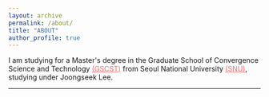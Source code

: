 ```yaml
---
layout: archive
permalink: /about/
title: "ABOUT"
author_profile: true
---
```


I am studying for a Master's degree in the Graduate School of Convergence Science and Technology [(GSCST)](http://convergence.snu.ac.kr/main/) from Seoul National University [(SNU)](http://snu.ac.kr/index.html), studying under Joongseek Lee.

---
<html>
<head>
<meta name="viewport" content="width=device-width, initial-scale=1">
	<style>

	body {
	  color: #768390;
	  background: #FFF;
	  font-family: "Effra", Helvetica, sans-serif;
	  padding: 0;
	  -webkit-font-smoothing: antialiased; }

	h1, h2, h3, h4, h5, h6 {
	  color: #3D4351;
	  margin-top: 0; }

	a {
	  color: #FF6B6B; }
	  a:hover {
	    color: #ff9a9a;
	    text-decoration: none; }

	.example-header {
	  background: #3D4351;
	  color: #FFF;
	  font-weight: 300;
	  padding: 3em 1em;
	  text-align: center; }
	  .example-header h1 {
	    color: #FFF;
	    font-weight: 300;
	    margin-bottom: 20px; }
	  .example-header p {
	    font-size: 12px;
	    text-transform: uppercase;
	    letter-spacing: 3px;
	    font-weight: 700; }

	.container-fluid .row {
	  padding: 0 0 4em 0; }
	  .container-fluid .row:nth-child(even) {
	    background: #F1F4F5; }

	.example-title {
	  text-align: center;
	  margin-bottom: 60px;
	  padding: 3em 0;
	  border-bottom: 1px solid #E4EAEC; }
	  .example-title p {
	    margin: 0 auto;
	    font-size: 16px;
	    max-width: 400px; }

	/*==================================
	    TIMELINE
	==================================*/
	/*-- GENERAL STYLES
	    ------------------------------*/
	.timeline {
	  line-height: 1.5em;
	  list-style: none;
	  margin: 0;
	  padding: 0;
	  width: 100%; }
	  .timeline h1, .timeline h2, .timeline h3, .timeline h4, .timeline h5, .timeline h6 {
	    line-height: inherit; }

	/*----- TIMELINE ITEM -----*/
	.timeline-item {
	  padding-left: 30px;
	  position: relative; }
	  .timeline-item:last-child {
	    padding-bottom: 0; }

	/*----- TIMELINE INFO -----*/
	.timeline-info {
	  font-size: 12px;
	  font-weight: 700;
	  letter-spacing: 3px;
	  margin: 0 0 .5em 0;
	  text-transform: uppercase;
	  white-space: nowrap; }

	/*----- TIMELINE MARKER -----*/
	.timeline-marker {
	  position: absolute;
	  top: 0;
	  bottom: 0;
	  left: 0;
	  width: 15px; }
	  .timeline-marker:before {
	    background: #FF6B6B;
	    border: 3px solid transparent;
	    border-radius: 100%;
	    content: "";
	    display: block;
	    height: 10px;
	    position: absolute;
	    top: 4px;
	    left: 0;
	    width: 10px;
	    transition: background 0.3s ease-in-out, border 0.3s ease-in-out; }
	  .timeline-marker:after {
	    content: "";
	    width: 3px;
	    background: #CCD5DB;
	    display: block;
	    position: absolute;
	    top: 24px;
	    bottom: 0;
	    left: 6px; }
	  .timeline-item:last-child .timeline-marker:after {
	    content: none; }

	.timeline-item:not(.period):hover .timeline-marker:before {
	  background: transparent;
	  border: 3px solid #FF6B6B; }

	/*----- TIMELINE CONTENT -----*/
	.timeline-content {
	  padding-bottom: 40px; }
	  .timeline-content p:last-child {
	    margin-bottom: 0; }

	/*----- TIMELINE PERIOD -----*/
	.period {
	  padding: 0; }
	  .period .timeline-info {
	    display: none; }
	  .period .timeline-marker:before {
	    background: transparent;
	    content: "";
	    width: 15px;
	    height: auto;
	    border: none;
	    border-radius: 0;
	    top: 0;
	    bottom: 30px;
	    position: absolute;
	    border-top: 3px solid #CCD5DB;
	    border-bottom: 3px solid #CCD5DB; }
	  .period .timeline-marker:after {
	    content: "";
	    height: 32px;
	    top: auto; }
	  .period .timeline-content {
	    padding: 40px 0 70px; }
	  .period .timeline-title {
	    margin: 0; }

	/*----------------------------------------------
	        MOD: TIMELINE SPLIT
	    ----------------------------------------------*/
	@media (min-width: 768px) {
	  .timeline-split .timeline, .timeline-centered .timeline {
	    display: table; }
	  .timeline-split .timeline-item, .timeline-centered .timeline-item {
	    display: table-row;
	    padding: 0; }
	  .timeline-split .timeline-info, .timeline-centered .timeline-info,
	  .timeline-split .timeline-marker,
	  .timeline-centered .timeline-marker,
	  .timeline-split .timeline-content,
	  .timeline-centered .timeline-content,
	  .timeline-split .period .timeline-info,
	  .timeline-centered .period .timeline-info {
	    display: table-cell;
	    vertical-align: top; }
	  
	  .timeline-split .timeline-marker,
	  .timeline-centered .timeline-marker {
	    position: relative; }
	  
	  .timeline-split .timeline-content,
	  .timeline-centered .timeline-content {
	    padding-left: 30px; }
	  .timeline-split .timeline-info, .timeline-centered .timeline-info {
	    padding-right: 30px; }
	  .timeline-split .period .timeline-title, .timeline-centered .period .timeline-title {
	    position: relative;
	    left: -45px; } }

	/*----------------------------------------------
	        MOD: TIMELINE CENTERED
	    ----------------------------------------------*/
	@media (min-width: 992px) {
	  .timeline-centered,
	  .timeline-centered .timeline-item,
	  .timeline-centered .timeline-info,
	  .timeline-centered .timeline-marker,
	  .timeline-centered .timeline-content {
	    display: block;
	    margin: 0;
	    padding: 0; }
	  .timeline-centered .timeline-item {
	    padding-bottom: 40px;
	    overflow: hidden; }
	  .timeline-centered .timeline-marker {
	    position: absolute;
	    left: 50%;
	    margin-left: -7.5px; }
	  .timeline-centered .timeline-info,
	  .timeline-centered .timeline-content {
	    width: 50%; }
	  .timeline-centered > .timeline-item:nth-child(odd) .timeline-info {
	    float: left;
	    text-align: right;
	    padding-right: 30px; }
	  .timeline-centered > .timeline-item:nth-child(odd) .timeline-content {
	    float: right;
	    text-align: left;
	    padding-left: 30px; }
	  .timeline-centered > .timeline-item:nth-child(even) .timeline-info {
	    float: right;
	    text-align: left;
	    padding-left: 30px; }
	  .timeline-centered > .timeline-item:nth-child(even) .timeline-content {
	    float: left;
	    text-align: right;
	    padding-right: 30px; }
	  .timeline-centered > .timeline-item.period .timeline-content {
	    float: none;
	    padding: 0;
	    width: 100%;
	    text-align: center; }
	  .timeline-centered .timeline-item.period {
	    padding: 50px 0 90px; }
	  .timeline-centered .period .timeline-marker:after {
	    height: 30px;
	    bottom: 0;
	    top: auto; }
	  .timeline-centered .period .timeline-title {
	    left: auto; } }

	/*----------------------------------------------
	        MOD: MARKER OUTLINE
	    ----------------------------------------------*/
	.marker-outline .timeline-marker:before {
	  background: transparent;
	  border-color: #FF6B6B; }

	.marker-outline .timeline-item:hover .timeline-marker:before {
	  background: #FF6B6B; }


	</style>
</head>
<body>
<script src="https://use.typekit.net/bkt6ydm.js"></script>
<script>try{Typekit.load({ async: true });}catch(e){}</script>
<!-- <header class="example-header">
    <h1 class="text-center">About Me</h1>
    <p>I am studying for a Master's degree in the Graduate School of Convergence Science and Technology <a href="http://convergence.snu.ac.kr/main/" target="_blank">(GSCST)</a> from Seoul National University <a href="http://snu.ac.kr/index.html" target="_blank">(SNU)</a>, studying under Joongseek Lee. </p>
</header> -->
<div class="container-fluid">
    <div class="row example-basic">
    	<h1> EDUCATION </h1>
        <div class="col-xs-10 col-xs-offset-1 col-sm-8 col-sm-offset-2">
            <ul class="timeline">
                <li class="timeline-item">
                    <div class="timeline-info">
                        <span>March, 2018 ~</span>
                    </div>
                    <div class="timeline-marker"></div>
                    <div class="timeline-content">
                        <h3 class="timeline-title">Seoul National University</h3>
                        <p>서울대학교 융합과학기술대학원 디지털정보융합전공 사용자경험연구실</p>
                    </div>
                </li>
                <li class="timeline-item">
                    <div class="timeline-info">
                        <span>August, 2016 ~ Februrary, 2017</span>
                    </div>
                    <div class="timeline-marker"></div>
                    <div class="timeline-content">
                        <h3 class="timeline-title">University of Applied Sciences Darmstadt</h3>
                        <p>한-EU ICI 교환학생 장학 프로그램</p>
                    </div>
                </li>
                <li class="timeline-item">
                    <div class="timeline-info">
                        <span>March, 2012 ~ Februrary, 2018</span>
                    </div>
                    <div class="timeline-marker"></div>
                    <div class="timeline-content">
                        <h3 class="timeline-title">Hanyang University</h3>
                        <p>한양대학교 공과대학 정보시스템학과</p>
                    </div>
                </li>
                <li class="timeline-item">
                    <div class="timeline-info">
                        <span>March, 2007 ~ Februrary, 2010</span>
                    </div>
                    <div class="timeline-marker"></div>
                    <div class="timeline-content">
                        <h3 class="timeline-title">Daejeon Foreign Language High School</h3>
                        <p>대전외국어고등학교 영어과</p>
                    </div>
                </li>
            </ul>
        </div>
    </div>
    <div class="row example-split">
        <div class="col-md-12 example-title">
            <h2>Split Timeline</h2>
            <p>Small devices (tablets, 768px and up)</p>
        </div>
        <div class="col-xs-10 col-xs-offset-1 col-sm-8 col-sm-offset-2">
            <ul class="timeline timeline-split">
                <li class="timeline-item">
                    <div class="timeline-info">
                        <span>March 12, 2016</span>
                    </div>
                    <div class="timeline-marker"></div>
                    <div class="timeline-content">
                        <h3 class="timeline-title">Event Title</h3>
                        <p>Nullam vel sem. Nullam vel sem. Integer ante arcu, accumsan a, consectetuer eget, posuere ut, mauris. Donec orci lectus, aliquam ut, faucibus non, euismod id, nulla. Donec vitae sapien ut libero venenatis faucibus. ullam dictum felis
                            eu pede mollis pretium. Pellentesque ut neque.</p>
                    </div>
                </li>
                <li class="timeline-item">
                    <div class="timeline-info">
                        <span>March 23, 2016</span>
                    </div>
                    <div class="timeline-marker"></div>
                    <div class="timeline-content">
                        <h3 class="timeline-title">Event Title</h3>
                        <p>Nullam vel sem. Nullam vel sem. Integer ante arcu, accumsan a, consectetuer eget, posuere ut, mauris. Donec orci lectus, aliquam ut, faucibus non, euismod id, nulla. Donec vitae sapien ut libero venenatis faucibus. ullam dictum felis
                            eu pede mollis pretium. Pellentesque ut neque. </p>
                    </div>
                </li>
                <li class="timeline-item period">
                    <div class="timeline-info"></div>
                    <div class="timeline-marker"></div>
                    <div class="timeline-content">
                        <h2 class="timeline-title">April 2016</h2>
                    </div>
                </li>
                <li class="timeline-item">
                    <div class="timeline-info">
                        <span>April 02, 2016</span>
                    </div>
                    <div class="timeline-marker"></div>
                    <div class="timeline-content">
                        <h3 class="timeline-title">Event Title</h3>
                        <p>Nullam vel sem. Nullam vel sem. Integer ante arcu, accumsan a, consectetuer eget, posuere ut, mauris. Donec orci lectus, aliquam ut, faucibus non, euismod id, nulla. Donec vitae sapien ut libero venenatis faucibus. ullam dictum felis
                            eu pede mollis pretium. Pellentesque ut neque. </p>
                    </div>
                </li>
                <li class="timeline-item">
                    <div class="timeline-info">
                        <span>April 28, 2016</span>
                    </div>
                    <div class="timeline-marker"></div>
                    <div class="timeline-content">
                        <h3 class="timeline-title">Event Title</h3>
                        <p>Nullam vel sem. Nullam vel sem. Integer ante arcu, accumsan a, consectetuer eget, posuere ut, mauris. Donec orci lectus, aliquam ut, faucibus non, euismod id, nulla. Donec vitae sapien ut libero venenatis faucibus. ullam dictum felis
                            eu pede mollis pretium. Pellentesque ut neque. </p>
                    </div>
                </li>
            </ul>
        </div>
    </div>
    <div class="row example-centered">
        <div class="col-md-12 example-title">
            <h2>Centered Timeline</h2>
            <p>Medium devices (desktops, 992px and up).</p>
        </div>
        <div class="col-xs-10 col-xs-offset-1 col-sm-8 col-sm-offset-2">
            <ul class="timeline timeline-centered">
                <li class="timeline-item">
                    <div class="timeline-info">
                        <span>March 12, 2016</span>
                    </div>
                    <div class="timeline-marker"></div>
                    <div class="timeline-content">
                        <h3 class="timeline-title">Event Title</h3>
                        <p>Nullam vel sem. Nullam vel sem. Integer ante arcu, accumsan a, consectetuer eget, posuere ut, mauris. Donec orci lectus, aliquam ut, faucibus non, euismod id, nulla. Donec vitae sapien ut libero venenatis faucibus. ullam dictum felis
                            eu pede mollis pretium. Pellentesque ut neque.</p>
                    </div>
                </li>
                <li class="timeline-item">
                    <div class="timeline-info">
                        <span>March 23, 2016</span>
                    </div>
                    <div class="timeline-marker"></div>
                    <div class="timeline-content">
                        <h3 class="timeline-title">Event Title</h3>
                        <p>Nullam vel sem. Nullam vel sem. Integer ante arcu, accumsan a, consectetuer eget, posuere ut, mauris. Donec orci lectus, aliquam ut, faucibus non, euismod id, nulla. Donec vitae sapien ut libero venenatis faucibus. ullam dictum felis
                            eu pede mollis pretium. Pellentesque ut neque. </p>
                    </div>
                </li>
                <li class="timeline-item period">
                    <div class="timeline-info"></div>
                    <div class="timeline-marker"></div>
                    <div class="timeline-content">
                        <h2 class="timeline-title">April 2016</h2>
                    </div>
                </li>
                <li class="timeline-item">
                    <div class="timeline-info">
                        <span>April 02, 2016</span>
                    </div>
                    <div class="timeline-marker"></div>
                    <div class="timeline-content">
                        <h3 class="timeline-title">Event Title</h3>
                        <p>Nullam vel sem. Nullam vel sem. Integer ante arcu, accumsan a, consectetuer eget, posuere ut, mauris. Donec orci lectus, aliquam ut, faucibus non, euismod id, nulla. Donec vitae sapien ut libero venenatis faucibus. ullam dictum felis
                            eu pede mollis pretium. Pellentesque ut neque. </p>
                    </div>
                </li>
                <li class="timeline-item">
                    <div class="timeline-info">
                        <span>April 28, 2016</span>
                    </div>
                    <div class="timeline-marker"></div>
                    <div class="timeline-content">
                        <h3 class="timeline-title">Event Title</h3>
                        <p>Nullam vel sem. Nullam vel sem. Integer ante arcu, accumsan a, consectetuer eget, posuere ut, mauris. Donec orci lectus, aliquam ut, faucibus non, euismod id, nulla. Donec vitae sapien ut libero venenatis faucibus. ullam dictum felis
                            eu pede mollis pretium. Pellentesque ut neque. </p>
                    </div>
                </li>
            </ul>
        </div>
    </div>
</div>
</body>
</html>

---

I am studying for a Master's degree in the Graduate School of Convergence Science and Technology [(GSCST)](http://convergence.snu.ac.kr/main/) from Seoul National University [(SNU)](http://snu.ac.kr/index.html), studying under Joongseek Lee.

---

<h1>Bio</h1>
	
- **March 2019 ~ July 2019** 
Graduate Research Assistant @ <a href="http://ux.snu.ac.kr/" target="_blank">User eXperience Lab at Seoul National University</a><br>
- **June 2016 ~ September 2016** 
Internship @ <a href="http://www.redwood-inc.com/" target="_blank">Seoul City Hall Information and Communication Security Officer Information Protection Team</a><br>

---

<h1>Education</h1>

- **2018 ~** 
<a href="http://www.snu.ac.kr/">  Seoul National University</a><br>
- **2012 ~ 2018**
<a href="http://www.hanyang.ac.kr/">Hanyang University</a><br>
- **2016 ~ 2017**
<a href="https://h-da.com/">Darmstadt University of Applied Sciences</a><br>
- **2007 ~ 2010**
<a href="http://djflhs.djsch.kr/main.do">Daejeon Foreign Language High School</a><br>
	
---

<script src="https://cdnjs.cloudflare.com/ajax/libs/Chart.js/2.6.0/Chart.min.js"></script>
<h1><span data-i18n="skills.my_skills">Skills</span></h1>
<canvas id="cs" height="100" width="100"></canvas>    
<script>
    var ctx = document.getElementById("cs");
    var data = {
    labels: "Collaboration, Data Analysis, Python, HTML/CSS, Communication, PM".split(","),
    datasets: [{
        label: "Ability",
        backgroundColor: "rgba(179,181,198,0.2)",
        borderColor: "#3385FF",
        pointBackgroundColor: "#3385FF",
        pointBorderColor: "#fff",
        pointHoverBackgroundColor: "#3385FF",
        pointHoverBorderColor: "#3385FF",
        data: [95, 80, 85, 70, 85, 80]
        }]
    };
    var myRadarChart = new Chart(ctx, {
    type: 'radar',
    data: data,
    options: {
        scale: {
            responsive: true,
            ticks: {min: 0, max: 100},
            lineArc: false,
            pointLabels: {fontSize: 14},
        },
        scaleFontSize: 0,
        legend: {display: false},
    }
    });
</script>

---







{% include group-by-array collection=site.posts field="categories" %}
{% for category in group_names %}
  {% assign posts = group_items[forloop.index0] %}
  <h2 id="{{ category | slugify }}" class="archive__subtitle">{{ category }}</h2>
  {% for post in posts %}
    {% include archive-single.html %}
  {% endfor %}
{% endfor %}
